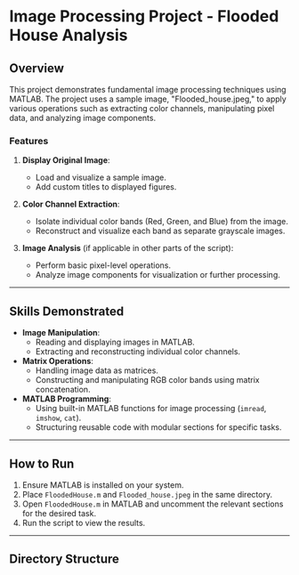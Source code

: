 # Image Processing Project - Flooded House Analysis

## Overview
This project demonstrates fundamental image processing techniques using MATLAB. The project uses a sample image, "Flooded_house.jpeg," to apply various operations such as extracting color channels, manipulating pixel data, and analyzing image components.

### Features
1. **Display Original Image**:
   - Load and visualize a sample image.
   - Add custom titles to displayed figures.

2. **Color Channel Extraction**:
   - Isolate individual color bands (Red, Green, and Blue) from the image.
   - Reconstruct and visualize each band as separate grayscale images.

3. **Image Analysis** (if applicable in other parts of the script):
   - Perform basic pixel-level operations.
   - Analyze image components for visualization or further processing.

---

## Skills Demonstrated
- **Image Manipulation**:
  - Reading and displaying images in MATLAB.
  - Extracting and reconstructing individual color channels.
- **Matrix Operations**:
  - Handling image data as matrices.
  - Constructing and manipulating RGB color bands using matrix concatenation.
- **MATLAB Programming**:
  - Using built-in MATLAB functions for image processing (`imread`, `imshow`, `cat`).
  - Structuring reusable code with modular sections for specific tasks.

---

## How to Run
1. Ensure MATLAB is installed on your system.
2. Place `FloodedHouse.m` and `Flooded_house.jpeg` in the same directory.
3. Open `FloodedHouse.m` in MATLAB and uncomment the relevant sections for the desired task.
4. Run the script to view the results.

---

## Directory Structure
